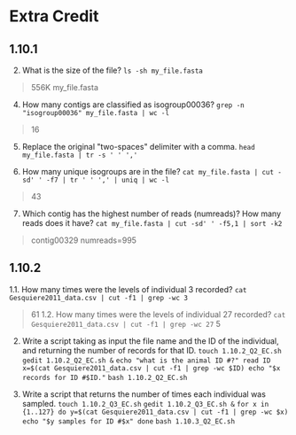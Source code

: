 # Extra Credit

## 1.10.1

2. What is the size of the file?
`ls -sh my_file.fasta`
> 556K my_file.fasta

4. How many contigs are classified as isogroup00036?
`grep -n "isogroup00036" my_file.fasta | wc -l`
> 16

5. Replace the original "two-spaces" delimiter with a comma.
`head my_file.fasta | tr -s ' ' ','`

6. How many unique isogroups are in the file?
`cat my_file.fasta | cut -sd' ' -f7 | tr ' ' ',' | uniq | wc -l`
> 43 

7. Which contig has the highest number of reads (numreads)? How many reads does it have? 
`cat my_file.fasta | cut -sd' ' -f5,1 | sort -k2`
> contig00329 numreads=995



## 1.10.2

1.1. How many times were the levels of individual 3 recorded?
`cat Gesquiere2011_data.csv | cut -f1 | grep -wc 3`
> 61
1.2. How many times were the levels of individual 27 recorded?
`cat Gesquiere2011_data.csv | cut -f1 | grep -wc 27`
> 5

2. Write a script taking as input the file name and the ID of the individual, and returning the number of records for that ID. 
`touch 1.10.2_Q2_EC.sh`
`gedit 1.10.2_Q2_EC.sh &`
`echo "what is the animal ID #?"
read ID
x=$(cat Gesquiere2011_data.csv | cut -f1 | grep -wc $ID)
echo "$x records for ID #$ID."`
`bash 1.10.2_Q2_EC.sh`

3. Write a script that returns the number of times each individual was sampled. 
`touch 1.10.2_Q3_EC.sh`
`gedit 1.10.2_Q3_EC.sh &`
`for x in {1..127}
	do y=$(cat Gesquiere2011_data.csv | cut -f1 | grep -wc $x)
echo "$y samples for ID #$x"
done`
`bash 1.10.3_Q2_EC.sh`

